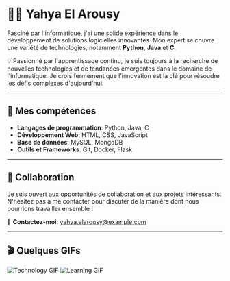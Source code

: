 # 👨‍💻 Yahya El Arousy

Fasciné par l'informatique, j'ai une solide expérience dans le développement de solutions logicielles innovantes. Mon expertise couvre une variété de technologies, notamment **Python**, **Java** et **C**.

💡 Passionné par l'apprentissage continu, je suis toujours à la recherche de nouvelles technologies et de tendances émergentes dans le domaine de l'informatique. Je crois fermement que l'innovation est la clé pour résoudre les défis complexes d'aujourd'hui.

---

## 🎯 Mes compétences
- **Langages de programmation**: Python, Java, C
- **Développement Web**: HTML, CSS, JavaScript
- **Base de données**: MySQL, MongoDB
- **Outils et Frameworks**: Git, Docker, Flask

---

## 🤝 Collaboration
Je suis ouvert aux opportunités de collaboration et aux projets intéressants. N'hésitez pas à me contacter pour discuter de la manière dont nous pourrions travailler ensemble !

📧 **Contactez-moi**: [yahya.elarousy@example.com](mailto:yahya.elarousy@example.com)

---

## 🎬 Quelques GIFs

![Technology GIF](https://media.giphy.com/media/xT0xeJpnrWC4XWblEk/giphy.gif)
![Learning GIF](https://media.giphy.com/media/d3MLnG9C1Kp8T2l6/giphy.gif)

